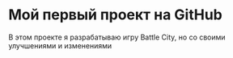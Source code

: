 # Мой первый проект на GitHub

В этом проекте я разрабатываю игру Battle City, но со своими улучшениями и изменениями